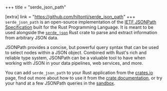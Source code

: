 +++
title = "serde_json_path"

[extra]
link = "https://github.com/hiltontj/serde_json_path"
+++
`serde_json_path` is an open-source implementation of the [IETF JSONPath Specification][ietf_json_path] built for the Rust Programming Language. It is meant to be used alongside the [`serde_json`][serde_json] Rust crate to parse and extract information from arbitrary JSON data.

JSONPath provides a concise, but powerful query syntax that can be used to select nodes within a JSON object. Combined with Rust's rich and reliable type system, JSONPath can be a valuable tool to have when working with JSON in your data pipelines, web services, and more.

You can add `serde_json_path` to your Rust application from the [crates.io][crates] page, find out more about how to use it from the [crate documentation][docs], or try your hand at a few JSONPath queries in the [sandbox][sandbox].

[ietf_json_path]: https://datatracker.ietf.org/wg/jsonpath/about/
[serde_json]: https://docs.rs/serde_json/latest/serde_json/
[crates]: https://crates.io/crates/serde_json_path
[docs]: https://docs.rs/serde_json_path/latest/serde_json_path/
[sandbox]: https://serdejsonpath.live/